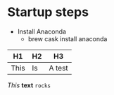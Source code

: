 # Startup steps
- Install Anaconda
    - brew cask install anaconda

H1      | H2    | H3
---     | ---   | ---
This    | Is    | A test

*This* **text** `rocks`
